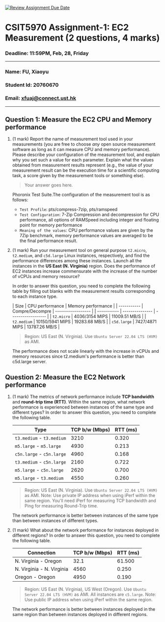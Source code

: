 [![Review Assignment Due Date](https://classroom.github.com/assets/deadline-readme-button-22041afd0340ce965d47ae6ef1cefeee28c7c493a6346c4f15d667ab976d596c.svg)](https://classroom.github.com/a/IAASVEAZ)
# CSIT5970 Assignment-1: EC2 Measurement (2 questions, 4 marks)

### Deadline: 11:59PM, Feb, 28, Friday

---

### Name: FU, Xiaoyu
### Student Id: 20760670
### Email: xfuaj@connect.ust.hk

---

## Question 1: Measure the EC2 CPU and Memory performance

1. (1 mark) Report the name of measurement tool used in your measurements (you are free to choose *any* open source measurement software as long as it can measure CPU and memory performance). Please describe your configuration of the measurement tool, and explain why you set such a value for each parameter. Explain what the values obtained from measurement results represent (e.g., the value of your measurement result can be the execution time for a scientific computing task, a score given by the measurement tools or something else).
    > Your answer goes here.

    Phoronix Test Suite.The configuration of the measurement tool is as follows:
    - `Test Profile`: pts/compress-7zip, pts/ramspeed
    - `Test Configuration`: 7-Zip Compression and decompression for CPU performance, all options of RAMSpeed including integer and floating point for memory performance
    - `Meaning of the values`: CPU performance values are given by the 7Zip benchmark, memory performance values are averaged to be the final performance result.

2. (1 mark) Run your measurement tool on general purpose `t2.micro`, `t2.medium`, and `c5d.large` Linux instances, respectively, and find the performance differences among these instances. Launch all the instances in the **US East (N. Virginia)** region. Does the performance of EC2 instances increase commensurate with the increase of the number of vCPUs and memory resource?

    In order to answer this question, you need to complete the following table by filling out blanks with the measurement results corresponding to each instance type.

    | Size        | CPU performance | Memory performance |
    | ----------- | Compre/Decompre | ------------------ |
    | ----------- | --------------- | ------------------ |
    | `t2.micro`  | 4036/3154 MIPS  |  11009.51 MB/S     |
    | `t2.medium` | 10150/5941 MIPS |  19283.68 MB/S     |
    | `c5d.large` | 7427/4871 MIPS  |  13787.26 MB/S     |

    > Region: US East (N. Virginia). Use `Ubuntu Server 22.04 LTS (HVM)` as AMI.
    
    The performance does not scale linearly with the increase in vCPUs and memory resources since t2.medium's performance is better than c5d.large server.

## Question 2: Measure the EC2 Network performance

1. (1 mark) The metrics of network performance include **TCP bandwidth** and **round-trip time (RTT)**. Within the same region, what network performance is experienced between instances of the same type and different types? In order to answer this question, you need to complete the following table.

    | Type                      | TCP b/w (Mbps) | RTT (ms) |
    | ------------------------- | -------------- | -------- |
    | `t3.medium` - `t3.medium` | 3210           | 0.320    |
    | `m5.large` - `m5.large`   | 4930           | 0.213    |
    | `c5n.large` - `c5n.large` | 4960           | 0.168    |
    | `t3.medium` - `c5n.large` | 2160           | 0.722    |
    | `m5.large` - `c5n.large`  | 2620           | 0.700    |
    | `m5.large` - `t3.medium`  | 4550           | 0.260    |

    > Region: US East (N. Virginia). Use `Ubuntu Server 22.04 LTS (HVM)` as AMI. Note: Use private IP address when using iPerf within the same region. You'll need iPerf for measuring TCP bandwidth and Ping for measuring Round-Trip time.

    The network performance is better between instances of the same type than between instances of different types.
2. (1 mark) What about the network performance for instances deployed in different regions? In order to answer this question, you need to complete the following table.

    | Connection                | TCP b/w (Mbps) | RTT (ms) |
    | ------------------------- | -------------- | -------- |
    | N. Virginia - Oregon      |  32.1          |  61.500  |
    | N. Virginia - N. Virginia |  4560          |  0.250   |
    | Oregon - Oregon           |  4950          |  0.190   |
 
    > Region: US East (N. Virginia), US West (Oregon). Use `Ubuntu Server 22.04 LTS (HVM)` as AMI. All instances are `c5.large`. Note: Use public IP address when using iPerf within the same region.
    
    The network performance is better between instances deployed in the same region than between instances deployed in different regions.